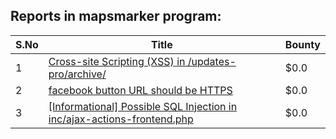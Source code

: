 ## Reports in mapsmarker program:
| S.No | Title | Bounty |
| ---- | ----- | ------ |
| 1 | [Cross-site Scripting (XSS) in /updates-pro/archive/](https://hackerone.com/reports/235866) | $0.0 |
| 2 | [facebook button URL should be HTTPS](https://hackerone.com/reports/271928) | $0.0 |
| 3 | [[Informational] Possible SQL Injection in inc/ajax-actions-frontend.php](https://hackerone.com/reports/310280) | $0.0 |